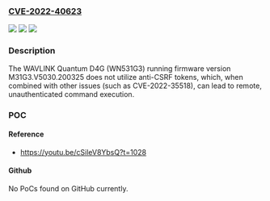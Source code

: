 ### [CVE-2022-40623](https://cve.mitre.org/cgi-bin/cvename.cgi?name=CVE-2022-40623)
![](https://img.shields.io/static/v1?label=Product&message=WN531G3&color=blue)
![](https://img.shields.io/static/v1?label=Version&message=n%2Fa&color=blue)
![](https://img.shields.io/static/v1?label=Vulnerability&message=CWE-352%20Cross-Site%20Request%20Forgery%20(CSRF)&color=brighgreen)

### Description

The WAVLINK Quantum D4G (WN531G3) running firmware version M31G3.V5030.200325 does not utilize anti-CSRF tokens, which, when combined with other issues (such as CVE-2022-35518), can lead to remote, unauthenticated command execution.

### POC

#### Reference
- https://youtu.be/cSileV8YbsQ?t=1028

#### Github
No PoCs found on GitHub currently.


